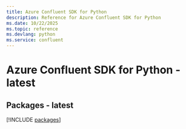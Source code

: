 ```yaml
---
title: Azure Confluent SDK for Python
description: Reference for Azure Confluent SDK for Python
ms.date: 10/22/2025
ms.topic: reference
ms.devlang: python
ms.service: confluent
---
```

# Azure Confluent SDK for Python - latest
## Packages - latest
[!INCLUDE [packages](confluent-index.md)]